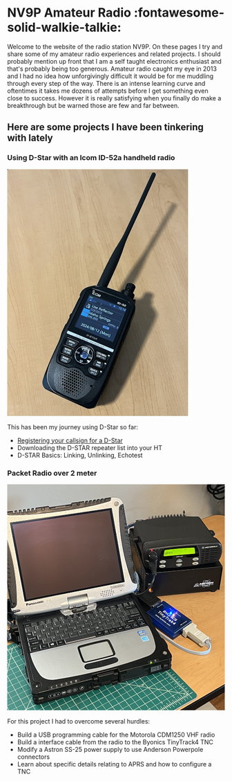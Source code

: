 # NV9P Amateur Radio :fontawesome-solid-walkie-talkie:

Welcome to the website of the radio station NV9P. On these pages I try and share some of my amateur radio experiences and related projects. I should probably mention up front that I am a self taught electronics enthusiast and that's probably being too generous. Amateur radio caught my eye in 2013 and I had no idea how unforgivingly difficult it would be for me muddling through every step of the way. There is an intense learning curve and oftentimes it takes me dozens of attempts before I get something even close to success. However it is really satisfying when you finally do make a breakthrough but be warned those are few and far between.

## Here are some projects I have been tinkering with lately

### Using D-Star with an Icom ID-52a handheld radio
![Icom ID-52a](img/icom-id52a.jpg)

This has been my journey using D-Star so far:

- [Registering your callsign for a D-Star](blog/posts/register-for-dstar.md)
- Downloading the D-STAR repeater list into your HT
- D-STAR Basics: Linking, Unlinking, Echotest

### Packet Radio over 2 meter
![APRS Packet Station](img/packet-station.jpg)

For this project I had to overcome several hurdles:

- Build a USB programming cable for the Motorola CDM1250 VHF radio
- Build a interface cable from the radio to the Byonics TinyTrack4 TNC
- Modify a Astron SS-25 power supply to use Anderson Powerpole connectors
- Learn about specific details relating to APRS and how to configure a TNC